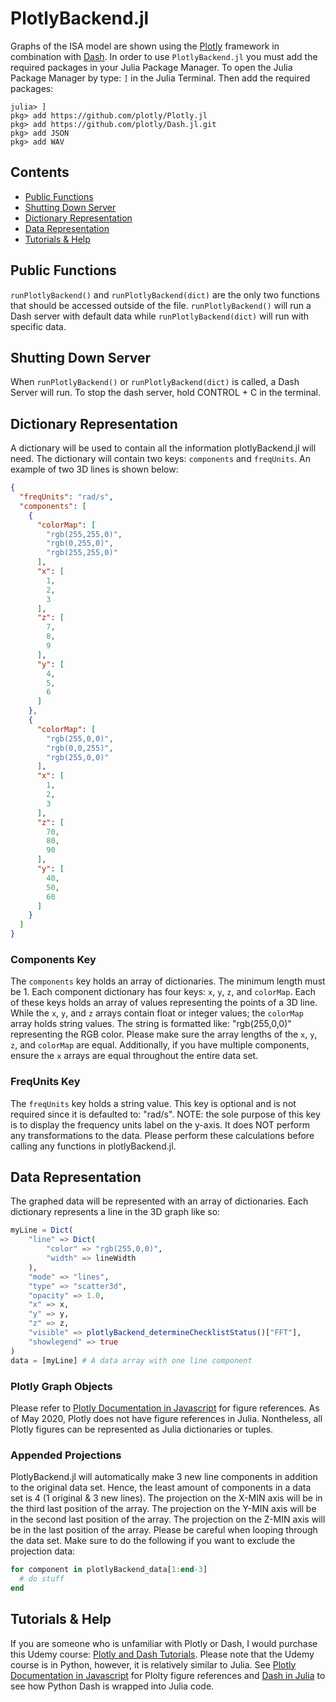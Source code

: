 # PlotlyBackend.jl

Graphs of the ISA model are shown using the [Plotly](https://plotly.com/julia/) framework in combination with [Dash](https://github.com/plotly/Dash.jl). In order to use `PlotlyBackend.jl` you must add the required packages in your Julia Package Manager. To open the Julia Package Manager by type: `]` in the Julia Terminal. Then add the required packages:

```
julia> ]
pkg> add https://github.com/plotly/Plotly.jl
pkg> add https://github.com/plotly/Dash.jl.git
pkg> add JSON
pkg> add WAV
```

## Contents
* [Public Functions](#PublicFunctions)
* [Shutting Down Server](#ShuttingDownServer)
* [Dictionary Representation](#DictionaryRepresentation)
* [Data Representation](#DataRepresentation)
* [Tutorials & Help](#TutorialsAndHelp)

## <a name="PublicFunctions"/>Public Functions
`runPlotlyBackend()` and `runPlotlyBackend(dict)` are the only two functions that should be accessed outside of the file. `runPlotlyBackend()` will run a Dash server with default data while `runPlotlyBackend(dict)` will run with specific data.

## <a name="ShuttingDownServer"/>Shutting Down Server
When `runPlotlyBackend()` or `runPlotlyBackend(dict)` is called, a Dash Server will run. To stop the dash server, hold CONTROL + C in the terminal.

## <a name="DictionaryRepresentation"/>Dictionary Representation
A dictionary will be used to contain all the information plotlyBackend.jl will need. The dictionary will contain two keys: `components` and `freqUnits`. An example of two 3D lines is shown below:

```json
{
  "freqUnits": "rad/s",
  "components": [
    {
      "colorMap": [
        "rgb(255,255,0)",
        "rgb(0,255,0)",
        "rgb(255,255,0)"
      ],
      "x": [
        1,
        2,
        3
      ],
      "z": [
        7,
        8,
        9
      ],
      "y": [
        4,
        5,
        6
      ]
    },
    {
      "colorMap": [
        "rgb(255,0,0)",
        "rgb(0,0,255)",
        "rgb(255,0,0)"
      ],
      "x": [
        1,
        2,
        3
      ],
      "z": [
        70,
        80,
        90
      ],
      "y": [
        40,
        50,
        60
      ]
    }
  ]
}
```

### Components Key
The `components` key holds an array of dictionaries. The minimum length must be 1. Each component dictionary has four keys: `x`, `y`, `z`, and `colorMap`. Each of these keys holds an array of values representing the points of a 3D line. While the `x`, `y`, and `z` arrays contain float or integer values; the `colorMap` array holds string values. The string is formatted like: "rgb(255,0,0)" representing the RGB color. Please make sure the array lengths of the `x`, `y`, `z`, and `colorMap` are equal. Additionally, if you have multiple components, ensure the `x` arrays are equal throughout the entire data set.

### FreqUnits Key
The `freqUnits` key holds a string value. This key is optional and is not required since it is defaulted to: "rad/s". NOTE: the sole purpose of this key is to display the frequency units label on the y-axis. It does NOT perform any transformations to the data. Please perform these calculations before calling any functions in plotlyBackend.jl.

## <a name="DataRepresentation"/>Data Representation
The graphed data will be represented with an array of dictionaries. Each dictionary represents a line in the 3D graph like so:

```julia
myLine = Dict(
    "line" => Dict(
        "color" => "rgb(255,0,0)",
        "width" => lineWidth
    ),
    "mode" => "lines",
    "type" => "scatter3d",
    "opacity" => 1.0,
    "x" => x,
    "y" => y,
    "z" => z,
    "visible" => plotlyBackend_determineChecklistStatus()["FFT"],
    "showlegend" => true
)
data = [myLine] # A data array with one line component
```

### Plotly Graph Objects
Please refer to [Plotly Documentation in Javascript](https://plotly.com/javascript/reference/) for figure references. As of May 2020, Plotly does not have figure references in Julia. Nontheless, all Plotly figures can be represented as Julia dictionaries or tuples.

### Appended Projections
PlotlyBackend.jl will automatically make 3 new line components in addition to the original data set. Hence, the least amount of components in a data set is 4 (1 original & 3 new lines). The projection on the X-MIN axis will be in the third last position of the array. The projection on the Y-MIN axis will be in the second last position of the array. The projection on the Z-MIN axis will be in the last position of the array. Please be careful when looping through the data set. Make sure to do the following if you want to exclude the projection data:

```julia
for component in plotlyBackend_data[1:end-3]
  # do stuff
end
```

## <a name="TutorialsAndHelp"/>Tutorials & Help
If you are someone who is unfamiliar with Plotly or Dash, I would purchase this Udemy course: [Plotly and Dash Tutorials](https://www.udemy.com/course/interactive-python-dashboards-with-plotly-and-dash/). Please note that the Udemy course is in Python, however, it is relatively similar to Julia. See [Plotly Documentation in Javascript](https://plotly.com/javascript/reference/) for Plolty figure references and [Dash in Julia](https://github.com/plotly/Dash.jl) to see how Python Dash is wrapped into Julia code.
